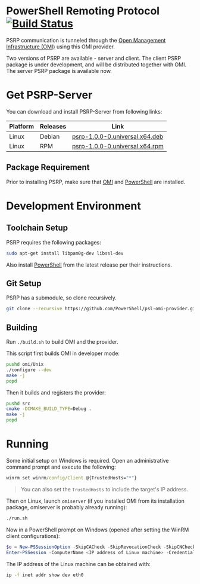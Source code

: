 PowerShell Remoting Protocol [![Build Status](https://travis-ci.com/PowerShell/psl-omi-provider.svg?token=31YifM4jfyVpBmEGitCm&branch=master)](https://travis-ci.com/PowerShell/psl-omi-provider)
============================

PSRP communication is tunneled through the [Open Management
Infrastructure (OMI)][OMI] using this OMI provider.

[OMI]: https://github.com/Microsoft/omi

Two versions of PSRP are available - server and client.  The client PSRP package is under development, and will be distributed together with OMI. The server PSRP package is available now.

Get PSRP-Server
===============

You can download and install PSRP-Server from following links:

| Platform     | Releases           | Link                             |
|--------------|--------------------|----------------------------------|
| Linux        | Debian             | [psrp-1.0.0-0.universal.x64.deb] |
| Linux        | RPM                | [psrp-1.0.0-0.universal.x64.rpm] |

[psrp-1.0.0-0.universal.x64.deb]: https://github.com/PowerShell/psl-omi-provider/releases/download/v.1.0/psrp-1.0.0-0.universal.x64.deb
[psrp-1.0.0-0.universal.x64.rpm]: https://github.com/PowerShell/psl-omi-provider/releases/download/v.1.0/psrp-1.0.0-0.universal.x64.rpm

Package Requirement
-------------------

Prior to installing PSRP, make sure that [OMI][] and [PowerShell][] are installed.

Development Environment
=======================

Toolchain Setup
---------------

PSRP requires the following packages:

```sh
sudo apt-get install libpam0g-dev libssl-dev
```

Also install [PowerShell][] from the latest release per their instructions.

[PowerShell]: https://github.com/PowerShell/PowerShell

Git Setup
---------

PSRP has a submodule, so clone recursively.

```sh
git clone --recursive https://github.com/PowerShell/psl-omi-provider.git
```

Building
--------

Run `./build.sh` to build OMI and the provider.

This script first builds OMI in developer mode:

```sh
pushd omi/Unix
./configure --dev
make -j
popd
```

Then it builds and registers the provider:

```sh
pushd src
cmake -DCMAKE_BUILD_TYPE=Debug .
make -j
popd
```

Running
=======

Some initial setup on Windows is required. Open an administrative command
prompt and execute the following:

```cmd
winrm set winrm/config/Client @{TrustedHosts="*"}
```

> You can also set the `TrustedHosts` to include the target's IP address.

Then on Linux, launch `omiserver` (if you installed OMI from its installation package, omiserver
is probably already running):

```sh
./run.sh
```

Now in a PowerShell prompt on Windows (opened after setting the WinRM client
configurations):

```powershell
$o = New-PSSessionOption -SkipCACheck -SkipRevocationCheck -SkipCNCheck
Enter-PSSession -ComputerName <IP address of Linux machine> -Credential $cred -Authentication basic -UseSSL -SessionOption $o
```

The IP address of the Linux machine can be obtained with:

```sh
ip -f inet addr show dev eth0
```
